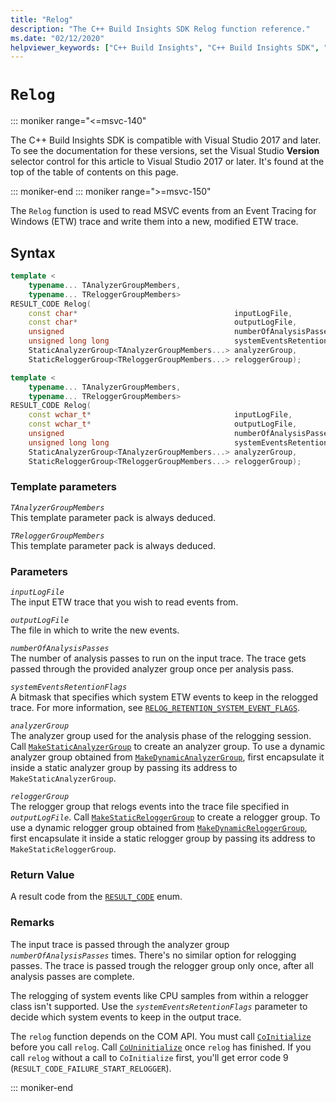 ```yaml
---
title: "Relog"
description: "The C++ Build Insights SDK Relog function reference."
ms.date: "02/12/2020"
helpviewer_keywords: ["C++ Build Insights", "C++ Build Insights SDK", "Relog", "throughput analysis", "build time analysis", "vcperf.exe"]
---
```

# `Relog`

::: moniker range="<=msvc-140"

The C++ Build Insights SDK is compatible with Visual Studio 2017 and later. To see the documentation for these versions, set the Visual Studio **Version** selector control for this article to Visual Studio 2017 or later. It's found at the top of the table of contents on this page.

::: moniker-end
::: moniker range=">=msvc-150"

The `Relog` function is used to read MSVC events from an Event Tracing for Windows (ETW) trace and write them into a new, modified ETW trace.

## Syntax

```cpp
template <
    typename... TAnalyzerGroupMembers,
    typename... TReloggerGroupMembers>
RESULT_CODE Relog(
    const char*                                   inputLogFile,
    const char*                                   outputLogFile,
    unsigned                                      numberOfAnalysisPasses,
    unsigned long long                            systemEventsRetentionFlags,
    StaticAnalyzerGroup<TAnalyzerGroupMembers...> analyzerGroup,
    StaticReloggerGroup<TReloggerGroupMembers...> reloggerGroup);

template <
    typename... TAnalyzerGroupMembers,
    typename... TReloggerGroupMembers>
RESULT_CODE Relog(
    const wchar_t*                                inputLogFile,
    const wchar_t*                                outputLogFile,
    unsigned                                      numberOfAnalysisPasses,
    unsigned long long                            systemEventsRetentionFlags,
    StaticAnalyzerGroup<TAnalyzerGroupMembers...> analyzerGroup,
    StaticReloggerGroup<TReloggerGroupMembers...> reloggerGroup);
```

### Template parameters

*`TAnalyzerGroupMembers`*\
This template parameter pack is always deduced.

*`TReloggerGroupMembers`*\
This template parameter pack is always deduced.

### Parameters

*`inputLogFile`*\
The input ETW trace that you wish to read events from.

*`outputLogFile`*\
The file in which to write the new events.

*`numberOfAnalysisPasses`*\
The number of analysis passes to run on the input trace. The trace gets passed through the provided analyzer group once per analysis pass.

*`systemEventsRetentionFlags`*\
A bitmask that specifies which system ETW events to keep in the relogged trace. For more information, see [`RELOG_RETENTION_SYSTEM_EVENT_FLAGS`](../other-types/relog-retention-system-event-flags-constants.md).

*`analyzerGroup`*\
The analyzer group used for the analysis phase of the relogging session. Call [`MakeStaticAnalyzerGroup`](make-static-analyzer-group.md) to create an analyzer group. To use a dynamic analyzer group obtained from [`MakeDynamicAnalyzerGroup`](make-dynamic-analyzer-group.md), first encapsulate it inside a static analyzer group by passing its address to `MakeStaticAnalyzerGroup`.

*`reloggerGroup`*\
The relogger group that relogs events into the trace file specified in *`outputLogFile`*. Call [`MakeStaticReloggerGroup`](make-static-relogger-group.md) to create a relogger group. To use a dynamic relogger group obtained from [`MakeDynamicReloggerGroup`](make-dynamic-relogger-group.md), first encapsulate it inside a static relogger group by passing its address to `MakeStaticReloggerGroup`.

### Return Value

A result code from the [`RESULT_CODE`](../other-types/result-code-enum.md) enum.

### Remarks

The input trace is passed through the analyzer group *`numberOfAnalysisPasses`* times. There's no similar option for relogging passes. The trace is passed trough the relogger group only once, after all analysis passes are complete.

The relogging of system events like CPU samples from within a relogger class isn't supported. Use the *`systemEventsRetentionFlags`* parameter to decide which system events to keep in the output trace.

The `relog` function depends on the COM API. You must call [`CoInitialize`](/windows/win32/api/objbase/nf-objbase-coinitialize) before you call `relog`. Call [`CoUninitialize`](/windows/win32/api/combaseapi/nf-combaseapi-couninitialize) once `relog` has finished. If you call `relog` without a call to `CoInitialize` first, you'll get error code 9 (`RESULT_CODE_FAILURE_START_RELOGGER`).

::: moniker-end
